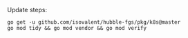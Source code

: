 
Update steps:

```
go get -u github.com/isovalent/hubble-fgs/pkg/k8s@master
go mod tidy && go mod vendor && go mod verify
```

